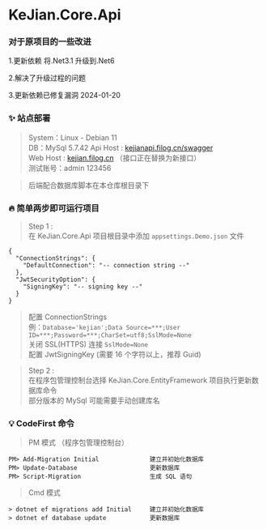 ﻿# KeJian.Core.Api

### 对于原项目的一些改进
1.更新依赖 将.Net3.1 升级到.Net6

2.解决了升级过程的问题

3.更新依赖已修复漏洞 2024-01-20
### ✨ 站点部署
> System：Linux - Debian 11   
> DB：MySql 5.7.42
> Api Host : [kejianapi.filog.cn/swagger](xxxxxx)  
> Web Host : [kejian.filog.cn](xxxxxxxx) （接口正在替换为新接口）  
> 测试账号：admin 123456  

> 后端配合数据库脚本在本仓库根目录下

### 🔥 简单两步即可运行项目
> Step 1 :   
> 在 KeJian.Core.Api 项目根目录中添加 `appsettings.Demo.json` 文件   
``` 
{
  "ConnectionStrings": {
    "DefaultConnection": "-- connection string --"
  },
  "JwtSecurityOption": {
    "SigningKey": "-- signing key --"
  }
}
```
> 配置 ConnectionStrings   
> 例：`Database='kejian';Data Source=***;User ID=***;Password=***;CharSet=utf8;SslMode=None`   
> 关闭 SSL(HTTPS) 连接 `SslMode=None`    
> 配置 JwtSigningKey (需要 16 个字符以上，推荐 Guid)

> Step 2 :   
> 在程序包管理控制台选择 KeJian.Core.EntityFramework 项目执行更新数据库命令  
> 部分版本的 MySql 可能需要手动创建库名  

### 💡 CodeFirst 命令
> PM 模式 （程序包管理控制台）
```
PM> Add-Migration Initial              建立并初始化数据库
PM> Update-Database                    更新数据库
PM> Script-Migration                   生成 SQL 语句
```
> Cmd 模式
```
> dotnet ef migrations add Initial     建立并初始化数据库
> dotnet ef database update            更新数据库
```
